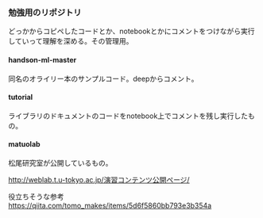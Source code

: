 ### 勉強用のリポジトリ
どっかからコピペしたコードとか、notebookとかにコメントをつけながら実行していって理解を深める。その管理用。

#### handson-ml-master
同名のオライリー本のサンプルコード。deepからコメント。

#### tutorial
ライブラリのドキュメントのコードをnotebook上でコメントを残し実行したもの。

#### matuolab
松尾研究室が公開しているもの。

http://weblab.t.u-tokyo.ac.jp/演習コンテンツ公開ページ/

役立ちそうな参考 https://qiita.com/tomo_makes/items/5d6f5860bb793e3b354a